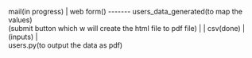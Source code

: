    mail(in progress)
    |
web form()   ------- users_data_generated(to map the values)  
  (submit button which w
  will create the html file to pdf file)
    |                       |
   csv(done)                |      
(inputs)                    |       
                    users.py(to output the data as pdf)